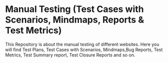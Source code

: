 # Manual Testing (Test Cases with Scenarios, Mindmaps, Reports & Test Metrics)
 This Repository is about the manual testing of different websites. Here you will find Test Plans, Test Cases with Scenarios, Mindmaps,Bug Reports, Test Metrics, Test Summary report, Test Closure Reports and so on.
